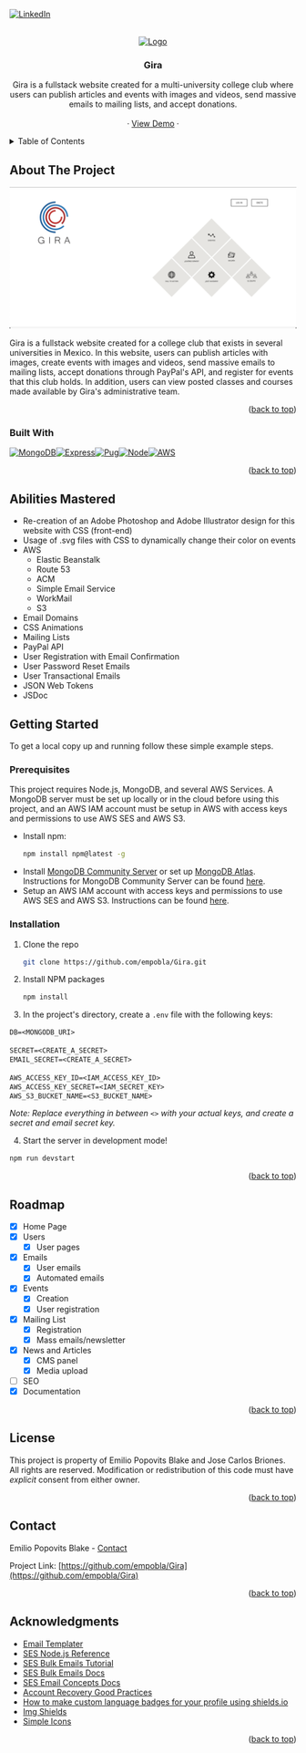 <!-- Improved compatibility of back to top link: See: https://github.com/othneildrew/Best-README-Template/pull/73 -->
<a name="readme-top"></a>
<!--
*** Thanks for checking out the Best-README-Template. If you have a suggestion
*** that would make this better, please fork the repo and create a pull request
*** or simply open an issue with the tag "enhancement".
*** Don't forget to give the project a star!
*** Thanks again! Now go create something AMAZING! :D
-->



<!-- PROJECT SHIELDS -->
<!--
*** I'm using markdown "reference style" links for readability.
*** Reference links are enclosed in brackets [ ] instead of parentheses ( ).
*** See the bottom of this document for the declaration of the reference variables
*** for contributors-url, forks-url, etc. This is an optional, concise syntax you may use.
*** https://www.markdownguide.org/basic-syntax/#reference-style-links
-->
[![LinkedIn][linkedin-shield]][linkedin-url]



<!-- PROJECT LOGO -->
<br />
<div align="center">
  <a href="https://github.com/empobla/Gira">
    <img src="public/images/logos/only-logo.svg" alt="Logo" width="80" height="80">
  </a>

<h3 align="center">Gira</h3>

  <p align="center">
    Gira is a fullstack website created for a multi-university college club where users can publish articles and events with images and videos, send massive emails to mailing lists, and accept donations.
    <br />
    <br />
    ·
    <a href="https://gira.demo.emilioppv.com">View Demo</a>
    ·
  </p>
</div>



<!-- TABLE OF CONTENTS -->
<details>
  <summary>Table of Contents</summary>
  <ol>
    <li>
      <a href="#about-the-project">About The Project</a>
      <ul>
        <li><a href="#built-with">Built With</a></li>
      </ul>
    </li>
    <li><a href="#abilities-mastered">Abilities Mastered</a></li>
    <li>
      <a href="#getting-started">Getting Started</a>
      <ul>
        <li><a href="#prerequisites">Prerequisites</a></li>
        <li><a href="#installation">Installation</a></li>
      </ul>
    </li>
    <li><a href="#roadmap">Roadmap</a></li>
    <li><a href="#license">License</a></li>
    <li><a href="#contact">Contact</a></li>
    <li><a href="#acknowledgments">Acknowledgments</a></li>
  </ol>
</details>



<!-- ABOUT THE PROJECT -->
## About The Project

[![Gira Screen Shot][product-screenshot]](https://gira.demo.emilioppv.com)

Gira is a fullstack website created for a college club that exists in several universities in Mexico. In this website, users can publish articles with images, create events with images and videos, send massive emails to mailing lists, accept donations through PayPal's API, and register for events that this club holds. In addition, users can view posted classes and courses made available by Gira's administrative team.

<p align="right">(<a href="#readme-top">back to top</a>)</p>



### Built With

[![MongoDB][MongoDB]][Mongo-url][![Express][Express.js]][Express-url][![Pug][Pug.js]][Pug-url][![Node][Node.js]][Node-url][![AWS][AWS]][AWS-url]

<p align="right">(<a href="#readme-top">back to top</a>)</p>



<!-- ABILITIES MASTERED -->
## Abilities Mastered

- Re-creation of an Adobe Photoshop and Adobe Illustrator design for this website with CSS (front-end)
- Usage of .svg files with CSS to dynamically change their color on events
- AWS
    - Elastic Beanstalk
    - Route 53
    - ACM
    - Simple Email Service
    - WorkMail
    - S3
- Email Domains
- CSS Animations
- Mailing Lists
- PayPal API
- User Registration with Email Confirmation
- User Password Reset Emails
- User Transactional Emails
- JSON Web Tokens
- JSDoc
<!-- GETTING STARTED -->
## Getting Started

To get a local copy up and running follow these simple example steps.

### Prerequisites

This project requires Node.js, MongoDB, and several AWS Services. A MongoDB server must be set up locally or in the cloud before using this project, and an AWS IAM account must be setup in AWS with access keys and permissions to use AWS SES and AWS S3.
* Install npm:
  ```sh
  npm install npm@latest -g
  ```
* Install [MongoDB Community Server][MongoDB-community-url] or set up [MongoDB Atlas][MongoDB-atlas-url]. Instructions for MongoDB Community Server can be found [here][MongoDB-instructions-url].
* Setup an AWS IAM account with access keys and permissions to use AWS SES and AWS S3. Instructions can be found [here][IAM-instructions-url].

### Installation

1. Clone the repo
   ```sh
   git clone https://github.com/empobla/Gira.git
   ```
2. Install NPM packages
   ```sh
   npm install
   ```
3. In the project's directory, create a `.env` file with the following keys:
  ```text
  DB=<MONGODB_URI>

  SECRET=<CREATE_A_SECRET>
  EMAIL_SECRET=<CREATE_A_SECRET>
  
  AWS_ACCESS_KEY_ID=<IAM_ACCESS_KEY_ID>
  AWS_ACCESS_KEY_SECRET=<IAM_SECRET_KEY>
  AWS_S3_BUCKET_NAME=<S3_BUCKET_NAME>
  ```
  _Note: Replace everything in between `<>` with your actual keys, and create a secret and email secret key._

4. Start the server in development mode!
  ```sh
  npm run devstart
  ```

<p align="right">(<a href="#readme-top">back to top</a>)</p>



<!-- ROADMAP -->
## Roadmap

- [x] Home Page
- [x] Users
    - [x] User pages
- [x] Emails
    - [x] User emails
    - [x] Automated emails
- [x] Events
    - [x] Creation
    - [x] User registration
- [x] Mailing List
    - [x] Registration
    - [x] Mass emails/newsletter
- [x] News and Articles
    - [x] CMS panel
    - [x] Media upload
- [ ] SEO
- [x] Documentation

<p align="right">(<a href="#readme-top">back to top</a>)</p>



<!-- LICENSE -->
## License

This project is property of Emilio Popovits Blake and Jose Carlos Briones. All rights are reserved. Modification or redistribution of this code must have _explicit_ consent from either owner.

<p align="right">(<a href="#readme-top">back to top</a>)</p>



<!-- CONTACT -->
## Contact

Emilio Popovits Blake - [Contact](https://emilioppv.com/contact)

Project Link: [https://github.com/empobla/Gira](https://github.com/empobla/Gira)

<p align="right">(<a href="#readme-top">back to top</a>)</p>



<!-- ACKNOWLEDGMENTS -->
## Acknowledgments

* [Email Templater][Email-templater-url]
* [SES Node.js Reference][SES-Node-Reference-url]
* [SES Bulk Emails Tutorial][SES-Bulk-Tutorial-url]
* [SES Bulk Emails Docs][SES-Bulk-Docs-url]
* [SES Email Concepts Docs][SES-Email-Concepts-url]
* [Account Recovery Good Practices][Auth-Recovery-Good-Practices-url]
* [How to make custom language badges for your profile using shields.io][Medium-url]
* [Img Shields](https://shields.io)
* [Simple Icons](https://simpleicons.org)

<p align="right">(<a href="#readme-top">back to top</a>)</p>



<!-- MARKDOWN LINKS & IMAGES -->
<!-- https://www.markdownguide.org/basic-syntax/#reference-style-links -->
[linkedin-shield]: https://img.shields.io/badge/-LinkedIn-black.svg?style=for-the-badge&logo=linkedin&colorB=555
[linkedin-url]: https://linkedin.com/in/emilio-popovits

[product-screenshot]: README/images/thumbnail.png

[MongoDB]: https://img.shields.io/badge/mongodb-ffffff?style=for-the-badge&logo=mongodb&logoColor=47a248
[Mongo-url]: https://www.mongodb.com/
[Express.js]: https://img.shields.io/badge/express-000000?style=for-the-badge&logo=express&logoColor=ffffff
[Express-url]: https://expressjs.com/
[Pug.js]: https://img.shields.io/badge/pug.js-a86454?style=for-the-badge&logo=pug&logoColor=000000
[Pug-url]: https://pugjs.org
[Node.js]: https://img.shields.io/badge/node.js-090c15?style=for-the-badge&logo=nodedotjs&logoColor=339933
[Node-url]: https://nodejs.org
[AWS]: https://img.shields.io/badge/aws-232f3e?style=for-the-badge&logo=amazonaws&logoColor=ff9900
[AWS-url]: https://aws.amazon.com

[MongoDB-community-url]: https://www.mongodb.com/try/download/community
[MongoDB-atlas-url]: https://www.mongodb.com/atlas/database
[MongoDB-instructions-url]: https://www.mongodb.com/docs/manual/administration/install-community
[IAM-instructions-url]: https://docs.aws.amazon.com/IAM/latest/UserGuide/id_users_create.html

[Medium-url]: https://javascript.plainenglish.io/how-to-make-custom-language-badges-for-your-profile-using-shields-io-d2aeaf016b6b
[Email-templater-url]: https://beefree.io/editor/?template=empty
[SES-Node-Reference-url]: https://docs.aws.amazon.com/sdk-for-javascript/v2/developer-guide/ses-examples-sending-email.html
[SES-Bulk-Tutorial-url]: https://pandeysoni.medium.com/how-can-we-use-amazon-ses-template-to-send-email-in-node-js-fb162bd8152e
[SES-Bulk-Docs-url]: https://aws.amazon.com/blogs/messaging-and-targeting/introducing-email-templates-and-bulk-sending
[SES-Email-Concepts-url]: https://docs.aws.amazon.com/ses/latest/DeveloperGuide/send-email-concepts-process.html
[Auth-Recovery-Good-Practices-url]: https://aritic.com/blog/aritic-mail/best-practices-to-handle-password-reset-emails